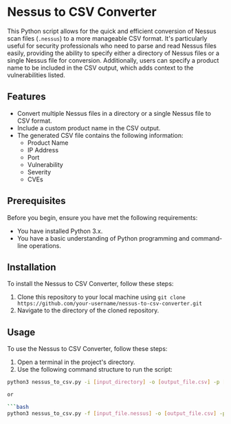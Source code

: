 # Nessus to CSV Converter

This Python script allows for the quick and efficient conversion of Nessus scan files (`.nessus`) to a more manageable CSV format. It's particularly useful for security professionals who need to parse and read Nessus files easily, providing the ability to specify either a directory of Nessus files or a single Nessus file for conversion. Additionally, users can specify a product name to be included in the CSV output, which adds context to the vulnerabilities listed.

## Features

- Convert multiple Nessus files in a directory or a single Nessus file to CSV format.
- Include a custom product name in the CSV output.
- The generated CSV file contains the following information:
    - Product Name
    - IP Address
    - Port
    - Vulnerability
    - Severity
    - CVEs

## Prerequisites

Before you begin, ensure you have met the following requirements:

- You have installed Python 3.x.
- You have a basic understanding of Python programming and command-line operations.

## Installation

To install the Nessus to CSV Converter, follow these steps:

1. Clone this repository to your local machine using `git clone https://github.com/your-username/nessus-to-csv-converter.git`
2. Navigate to the directory of the cloned repository.

## Usage

To use the Nessus to CSV Converter, follow these steps:

1. Open a terminal in the project's directory.
2. Use the following command structure to run the script:

```bash
python3 nessus_to_csv.py -i [input_directory] -o [output_file.csv] -p [product_name]

or

```bash
python3 nessus_to_csv.py -f [input_file.nessus] -o [output_file.csv] -p [product_name]

